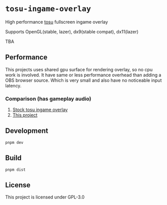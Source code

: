 # `tosu-ingame-overlay`
High performance [tosu](https://github.com/tosuapp/tosu) fullscreen ingame overlay

Supports OpenGL(stable, lazer), dx9(stable compat), dx11(lazer)

TBA

## Performance
This projects uses shared gpu surface for rendering overlay, so no cpu work is involved.
It have same or less performance overhead than adding a OBS browser source.
Which is very small and also have no noticeable input latency.

### Comparison (has gameplay audio)
1. [Stock tosu ingame overlay](https://www.youtube.com/watch?v=4Sm1Rucjrgw)
2. [This project](https://www.youtube.com/watch?v=6rsQ6_xVa8U)

## Development
```
pnpm dev
```

## Build
```
pnpm dist
```

## License
This project is licensed under GPL-3.0
